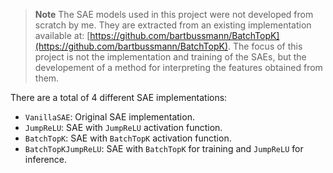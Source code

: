 > **Note** 
> The SAE models used in this project were not developed from scratch by me. 
> They are extracted from an existing implementation available at: 
> [https://github.com/bartbussmann/BatchTopK](https://github.com/bartbussmann/BatchTopK). 
> The focus of this project is not the implementation and training of the SAEs, but the developement 
> of a method for interpreting the features obtained from them. 


There are a total of 4 different SAE implementations: 
- `VanillaSAE`: Original SAE implementation. 
- `JumpReLU`: SAE with `JumpReLU` activation function. 
- `BatchTopK`: SAE with `BatchTopK` activation function. 
- `BatchTopKJumpReLU`: SAE with `BatchTopK` for training and `JumpReLU` for inference. 